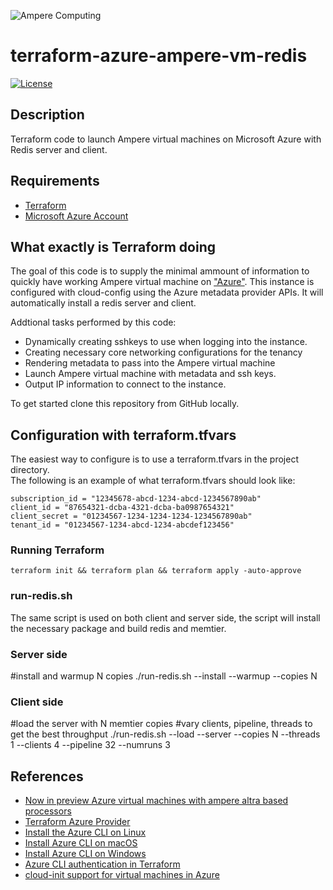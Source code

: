 ![Ampere Computing](https://avatars2.githubusercontent.com/u/34519842?s=400&u=1d29afaac44f477cbb0226139ec83f73faefe154&v=4)

# terraform-azure-ampere-vm-redis

[![License](https://img.shields.io/badge/License-Apache%202.0-blue.svg)](https://opensource.org/licenses/Apache-2.0)

## Description

Terraform code to launch Ampere virtual machines on Microsoft Azure with Redis server and client.

## Requirements

 * [Terraform](https://www.terraform.io/downloads.html)
 * [Microsoft Azure Account](https://azure.microsoft.com/en-us/)

## What exactly is Terraform doing

The goal of this code is to supply the minimal ammount of information to quickly have working Ampere virtual machine on ["Azure"](https://azure.microsoft.com/en-us/).
This instance is configured with cloud-config using the Azure metadata provider APIs.
It will automatically install a redis server and client.

Addtional tasks performed by this code:

* Dynamically creating sshkeys to use when logging into the instance.
* Creating necessary core networking configurations for the tenancy
* Rendering metadata to pass into the Ampere virtual machine
* Launch Ampere virtual machine with metadata and ssh keys.
* Output IP information to connect to the instance.

To get started clone this repository from GitHub locally.

## Configuration with terraform.tfvars

The easiest way to configure is to use a terraform.tfvars in the project directory.  
The following is an example of what terraform.tfvars should look like:

```
subscription_id = "12345678-abcd-1234-abcd-1234567890ab"
client_id = "87654321-dcba-4321-dcba-ba0987654321"
client_secret = "01234567-1234-1234-1234-1234567890ab"
tenant_id = "01234567-1234-abcd-1234-abcdef123456"
```

### Running Terraform

```
terraform init && terraform plan && terraform apply -auto-approve
```
### run-redis.sh

The same script is used on both client and server side, the script will install the necessary package and build redis and memtier. 


### Server side
#install and warmup N copies
./run-redis.sh --install --warmup --copies N

### Client side
#load the server with N memtier copies
#vary clients, pipeline, threads to get the best throughput 
./run-redis.sh --load --server <ip> --copies N --threads 1 --clients 4 --pipeline 32 --numruns 3

## References

* [Now in preview Azure virtual machines with ampere altra based processors](https://azure.microsoft.com/en-us/blog/now-in-preview-azure-virtual-machines-with-ampere-altra-armbased-processors)
* [Terraform Azure Provider](https://registry.terraform.io/providers/hashicorp/azurerm/latest/docs)
* [Install the Azure CLI on Linux](https://docs.microsoft.com/en-us/cli/azure/install-azure-cli-linux?pivots=apt)
* [Install Azure CLI on macOS](https://docs.microsoft.com/en-us/cli/azure/install-azure-cli-macos)
* [Install Azure CLI on Windows](https://docs.microsoft.com/en-us/cli/azure/install-azure-cli-windows)
* [Azure CLI authentication in Terraform](https://registry.terraform.io/providers/hashicorp/azurerm/latest/docs/guides/azure_cli)
* [cloud-init support for virtual machines in Azure](https://docs.microsoft.com/en-us/azure/virtual-machines/linux/using-cloud-init)
